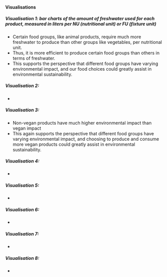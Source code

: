 #### Visualisations

##### Visualisation 1: bar charts of the amount of freshwater used for each product, measured in liters per NU (nutritional unit) or FU (fixture unit)
* Certain food groups, like animal products, require much more freshwater to produce than other groups like vegetables, per nutritional unit.
* Thus, it is more efficient to produce certain food groups than others in terms of freshwater.
* This supports the perspective that different food groups have varying environmental impact, and our food choices could greatly assist in environmental sustainability.

##### Visualisation 2: 
* 

##### Visualisation 3:
* Non-vegan products have much higher environmental impact than vegan impact
* This again supports the perspective that different food groups have varying environmental impact, and choosing to produce and consume more vegan products could greatly assist in environmental sustainability.

##### Visualisation 4:
*

##### Visualisation 5:
*

##### Visualisation 6:
*

##### Visualisation 7:
*

##### Visualisation 8:
*
